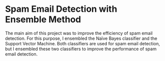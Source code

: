 # Spam Email Detection with Ensemble Method
 The main aim of this project was to improve the efficiency of spam email detection. For this purpose, I ensembled the Naïve Bayes classifier and the Support Vector Machine. Both classifiers are used for spam email detection, but I ensembled these two classifiers to improve the performance of spam email detection.
